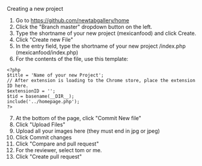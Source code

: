 Creating a new project

1. Go to https://github.com/newtabgallery/home
2. Click the "Branch master" dropdown button on the left.
3. Type the shortname of your new project (mexicanfood) and click Create.
4. Click "Create new File"
5. In the entry field, type the shortname of your new project /index.php (mexicanfood/index.php)
6. For the contents of the file, use this template:

```
<?php
$title = 'Name of your new Project';
// After extension is loading to the Chrome store, place the extension ID here.
$extensionID = '';
$tid = basename(__DIR__);
include('../homepage.php');
?>
```

7. At the bottom of the page, click "Commit New file"
8. Click "Upload Files"
9. Upload all your images here (they must end in jpg or jpeg)
10. Click Commit changes
11. Click "Compare and pull request"
12. For the reviewer, select tom or me.
12. Click "Create pull request"